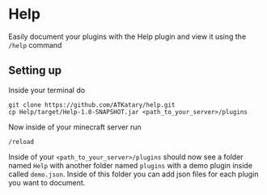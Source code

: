 # Help
Easily document your plugins with the Help plugin and view it using the `/help` command

## Setting up
Inside your terminal do
```
git clone https://github.com/ATKatary/help.git
cp Help/target/Help-1.0-SNAPSHOT.jar <path_to_your_server>/plugins
```
Now inside of your minecraft server run 
```
/reload
```
Inside of your `<path_to_your_server>/plugins` should now see a folder named `Help` 
with another folder named `plugins` with a demo plugin inside called `demo.json`.
Inside of this folder you can add json files for each plugin you want to document. 
